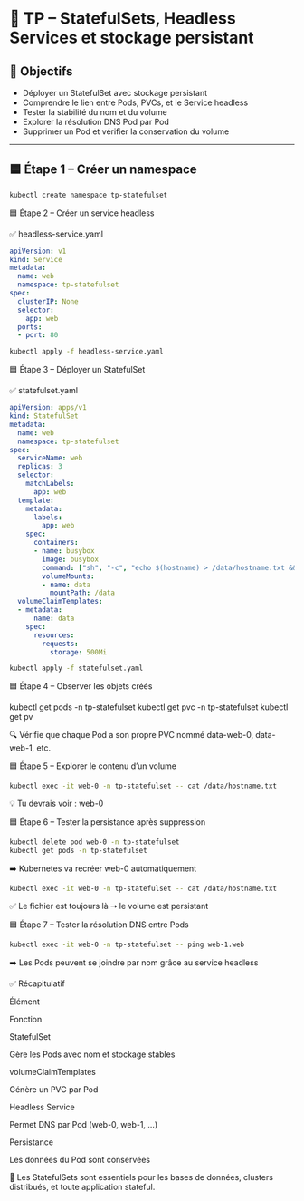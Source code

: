 # 🧪 TP – StatefulSets, Headless Services et stockage persistant

## 🧠 Objectifs

- Déployer un StatefulSet avec stockage persistant
- Comprendre le lien entre Pods, PVCs, et le Service headless
- Tester la stabilité du nom et du volume
- Explorer la résolution DNS Pod par Pod
- Supprimer un Pod et vérifier la conservation du volume

---

## 🟦 Étape 1 – Créer un namespace

```bash
kubectl create namespace tp-statefulset
```

🟦 Étape 2 – Créer un service headless

✅ headless-service.yaml

```yaml
apiVersion: v1
kind: Service
metadata:
  name: web
  namespace: tp-statefulset
spec:
  clusterIP: None
  selector:
    app: web
  ports:
  - port: 80
```

```bash
kubectl apply -f headless-service.yaml
```

🟦 Étape 3 – Déployer un StatefulSet

✅ statefulset.yaml

```yaml
apiVersion: apps/v1
kind: StatefulSet
metadata:
  name: web
  namespace: tp-statefulset
spec:
  serviceName: web
  replicas: 3
  selector:
    matchLabels:
      app: web
  template:
    metadata:
      labels:
        app: web
    spec:
      containers:
      - name: busybox
        image: busybox
        command: ["sh", "-c", "echo $(hostname) > /data/hostname.txt && sleep 3600"]
        volumeMounts:
        - name: data
          mountPath: /data
  volumeClaimTemplates:
  - metadata:
      name: data
    spec:
      resources:
        requests:
          storage: 500Mi
```

```bash
kubectl apply -f statefulset.yaml
```

🟦 Étape 4 – Observer les objets créés

kubectl get pods -n tp-statefulset
kubectl get pvc -n tp-statefulset
kubectl get pv

🔍 Vérifie que chaque Pod a son propre PVC nommé data-web-0, data-web-1, etc.

🟦 Étape 5 – Explorer le contenu d’un volume

```bash
kubectl exec -it web-0 -n tp-statefulset -- cat /data/hostname.txt
```

💡 Tu devrais voir : web-0

🟦 Étape 6 – Tester la persistance après suppression

```bash
kubectl delete pod web-0 -n tp-statefulset
kubectl get pods -n tp-statefulset
```

➡️ Kubernetes va recréer web-0 automatiquement

```bash
kubectl exec -it web-0 -n tp-statefulset -- cat /data/hostname.txt
```

✅ Le fichier est toujours là ➝ le volume est persistant

🟦 Étape 7 – Tester la résolution DNS entre Pods

```bash
kubectl exec -it web-0 -n tp-statefulset -- ping web-1.web
```

➡️ Les Pods peuvent se joindre par nom grâce au service headless

✅ Récapitulatif

Élément

Fonction

StatefulSet

Gère les Pods avec nom et stockage stables

volumeClaimTemplates

Génère un PVC par Pod

Headless Service

Permet DNS par Pod (web-0, web-1, ...)

Persistance

Les données du Pod sont conservées

📌 Les StatefulSets sont essentiels pour les bases de données, clusters distribués, et toute application stateful.
